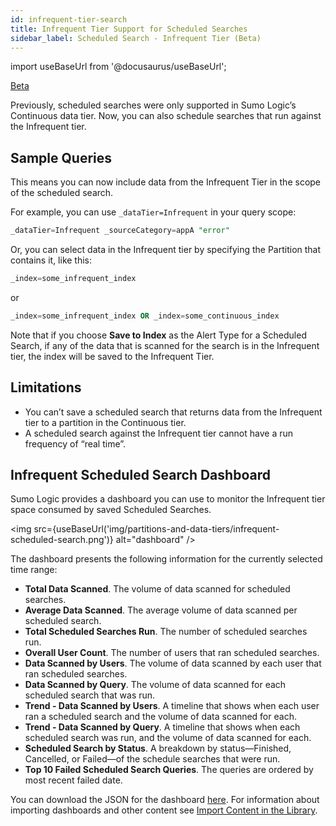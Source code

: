 ```yaml
---
id: infrequent-tier-search
title: Infrequent Tier Support for Scheduled Searches
sidebar_label: Scheduled Search - Infrequent Tier (Beta)
---
```


import useBaseUrl from '@docusaurus/useBaseUrl';

<p> <a href="/docs/beta"><span className="beta">Beta</span></a> </p>

Previously, scheduled searches were only supported in Sumo Logic’s Continuous data tier. Now, you can also schedule searches that run against the Infrequent tier.

## Sample Queries

This means you can now include data from the Infrequent Tier in the scope of the scheduled search.

For example, you can use `_dataTier=Infrequent` in your query scope:

```sql
_dataTier=Infrequent _sourceCategory=appA "error"
```

Or, you can select data in the Infrequent tier by specifying the Partition that contains it, like this:

```sql
_index=some_infrequent_index
```

or


```sql
_index=some_infrequent_index OR _index=some_continuous_index
```

Note that if you choose **Save to Index** as the Alert Type for a Scheduled Search, if any of the data that is scanned for the search is in the Infrequent tier, the index will be saved to the Infrequent Tier.


## Limitations  

* You can’t save a scheduled search that returns data from the Infrequent tier to a partition in the Continuous tier.
* A scheduled search against the Infrequent tier cannot have a run frequency of “real time”.


## Infrequent Scheduled Search Dashboard

Sumo Logic provides a dashboard you can use to monitor the Infrequent tier space consumed by saved Scheduled Searches.

<img src={useBaseUrl('img/partitions-and-data-tiers/infrequent-scheduled-search.png')} alt="dashboard" />

The dashboard presents the following information for the currently selected time range:

* **Total Data Scanned**. The volume of data scanned for scheduled searches.
* **Average Data Scanned**. The average volume of data scanned per scheduled search.
* **Total Scheduled Searches Run**. The number of scheduled searches run.
* **Overall User Count**. The number of users that ran scheduled searches.
* **Data Scanned by Users**. The volume of data scanned by each user that ran scheduled searches.
* **Data Scanned by Query**. The volume of data scanned for each scheduled search that was run.
* **Trend - Data Scanned by Users**. A timeline that shows when each user ran a scheduled search and the volume of data scanned for each.
* **Trend - Data Scanned by Query**. A timeline that shows when each scheduled search was run, and the volume of data scanned for each.
* **Scheduled Search by Status**. A breakdown by status—Finished, Cancelled, or Failed—of the schedule searches that were run.
* **Top 10 Failed Scheduled Search Queries**. The queries are ordered by most recent failed date.

You can download the JSON for the dashboard [here](https://sumologic-app-data.s3.amazonaws.com/Infrequent_Scheduled_Search_Dashboard.json). For information about importing dashboards and other content see [Import Content in the Library](/docs/get-started/library).
